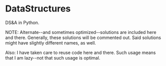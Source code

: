 # DataStructures
DS&amp;A in Python.

NOTE: Alternate--and sometimes optimized--solutions are included here and there. 
Generally, these solutions will be commented out. Said solutions might have slightly
different names, as well.

Also: I have taken care to reuse code here and there. Such usage means
that I am lazy--not that such usage is optimal.
